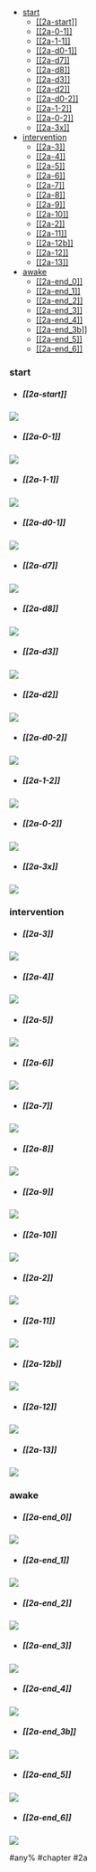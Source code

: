 <!--toc:start-->
  - [start](#start)
    - [[[2a-start]]](#2a-start)
    - [[[2a-0-1]]](#2a-0-1)
    - [[[2a-1-1]]](#2a-1-1)
    - [[[2a-d0-1]]](#2a-d0-1)
    - [[[2a-d7]]](#2a-d7)
    - [[[2a-d8]]](#2a-d8)
    - [[[2a-d3]]](#2a-d3)
    - [[[2a-d2]]](#2a-d2)
    - [[[2a-d0-2]]](#2a-d0-2)
    - [[[2a-1-2]]](#2a-1-2)
    - [[[2a-0-2]]](#2a-0-2)
    - [[[2a-3x]]](#2a-3x)
  - [intervention](#intervention)
    - [[[2a-3]]](#2a-3)
    - [[[2a-4]]](#2a-4)
    - [[[2a-5]]](#2a-5)
    - [[[2a-6]]](#2a-6)
    - [[[2a-7]]](#2a-7)
    - [[[2a-8]]](#2a-8)
    - [[[2a-9]]](#2a-9)
    - [[[2a-10]]](#2a-10)
    - [[[2a-2]]](#2a-2)
    - [[[2a-11]]](#2a-11)
    - [[[2a-12b]]](#2a-12b)
    - [[[2a-12]]](#2a-12)
    - [[[2a-13]]](#2a-13)
  - [awake](#awake)
    - [[[2a-end_0]]](#2a-end0)
    - [[[2a-end_1]]](#2a-end1)
    - [[[2a-end_2]]](#2a-end2)
    - [[[2a-end_3]]](#2a-end3)
    - [[[2a-end_4]]](#2a-end4)
    - [[[2a-end_3b]]](#2a-end3b)
    - [[[2a-end_5]]](#2a-end5)
    - [[[2a-end_6]]](#2a-end6)
<!--toc:end-->

### start
* ##### [[2a-start]]
![](https://img.berry.camp/celeste/previews/site/a/start.png)

* ##### [[2a-0-1]]
![](https://img.berry.camp/celeste/previews/site/a/0.png)

* ##### [[2a-1-1]]
![](https://img.berry.camp/celeste/previews/site/a/1.png)

* ##### [[2a-d0-1]]
![](https://img.berry.camp/celeste/previews/site/a/d0.png)

* ##### [[2a-d7]]
![](https://img.berry.camp/celeste/previews/site/a/d7.png)

* ##### [[2a-d8]]
![](https://img.berry.camp/celeste/previews/site/a/d8.png)

* ##### [[2a-d3]]
![](https://img.berry.camp/celeste/previews/site/a/d3.png)

* ##### [[2a-d2]]
![](https://img.berry.camp/celeste/previews/site/a/d2.png)

* ##### [[2a-d0-2]]
![](https://img.berry.camp/celeste/previews/site/a/d0.png)

* ##### [[2a-1-2]]
![](https://img.berry.camp/celeste/previews/site/a/1.png)

* ##### [[2a-0-2]]
![](https://img.berry.camp/celeste/previews/site/a/0.png)

* ##### [[2a-3x]]
![](https://img.berry.camp/celeste/previews/site/a/3x.png)

### intervention
* ##### [[2a-3]]
![](https://img.berry.camp/celeste/previews/site/a/3.png)

* ##### [[2a-4]]
![](https://img.berry.camp/celeste/previews/site/a/4.png)

* ##### [[2a-5]]
![](https://img.berry.camp/celeste/previews/site/a/5.png)

* ##### [[2a-6]]
![](https://img.berry.camp/celeste/previews/site/a/6.png)

* ##### [[2a-7]]
![](https://img.berry.camp/celeste/previews/site/a/7.png)

* ##### [[2a-8]]
![](https://img.berry.camp/celeste/previews/site/a/8.png)

* ##### [[2a-9]]
![](https://img.berry.camp/celeste/previews/site/a/9.png)

* ##### [[2a-10]]
![](https://img.berry.camp/celeste/previews/site/a/10.png)

* ##### [[2a-2]]
![](https://img.berry.camp/celeste/previews/site/a/2.png)

* ##### [[2a-11]]
![](https://img.berry.camp/celeste/previews/site/a/11.png)

* ##### [[2a-12b]]
![](https://img.berry.camp/celeste/previews/site/a/12b.png)

* ##### [[2a-12]]
![](https://img.berry.camp/celeste/previews/site/a/12.png)

* ##### [[2a-13]]
![](https://img.berry.camp/celeste/previews/site/a/13.png)

### awake
* ##### [[2a-end_0]]
![](https://img.berry.camp/celeste/previews/site/a/end_0.png)

* ##### [[2a-end_1]]
![](https://img.berry.camp/celeste/previews/site/a/end_1.png)

* ##### [[2a-end_2]]
![](https://img.berry.camp/celeste/previews/site/a/end_2.png)

* ##### [[2a-end_3]]
![](https://img.berry.camp/celeste/previews/site/a/end_3.png)

* ##### [[2a-end_4]]
![](https://img.berry.camp/celeste/previews/site/a/end_4.png)

* ##### [[2a-end_3b]]
![](https://img.berry.camp/celeste/previews/site/a/end_3b.png)

* ##### [[2a-end_5]]
![](https://img.berry.camp/celeste/previews/site/a/end_5.png)

* ##### [[2a-end_6]]
![](https://img.berry.camp/celeste/previews/site/a/end_6.png)


#any% #chapter #2a
